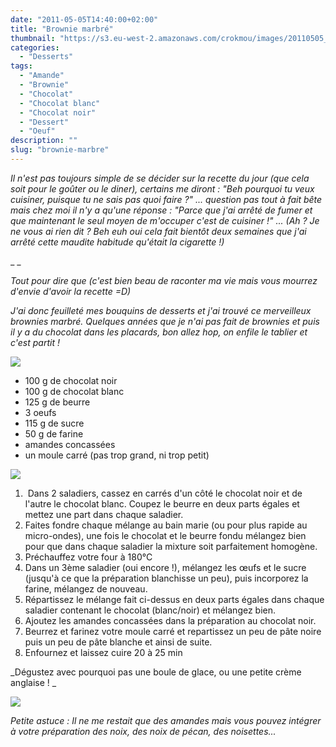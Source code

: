 ```yaml
---
date: "2011-05-05T14:40:00+02:00"
title: "Brownie marbré"
thumbnail: "https://s3.eu-west-2.amazonaws.com/crokmou/images/20110505_brownie_marbre_chocolat_vanille_1.jpg"
categories:
  - "Desserts"
tags:
  - "Amande"
  - "Brownie"
  - "Chocolat"
  - "Chocolat blanc"
  - "Chocolat noir"
  - "Dessert"
  - "Oeuf"
description: ""
slug: "brownie-marbre"
---
```


_Il n'est pas toujours simple de se décider sur la recette du jour (que cela soit pour le goûter ou le diner), certains me diront : "Beh pourquoi tu veux cuisiner, puisque tu ne sais pas quoi faire ?" ... question pas tout à fait bête mais chez moi il n'y a qu'une réponse : "Parce que j'ai arrêté de fumer et que maintenant le seul moyen de m'occuper c'est de cuisiner !" ... (Ah ? Je ne vous ai rien dit ? Beh euh oui cela fait bientôt deux semaines que j'ai arrêté cette maudite habitude qu'était la cigarette !)_

_ _

_Tout pour dire que (c'est bien beau de raconter ma vie mais vous mourrez d'envie d'avoir la recette =D)_

_J'ai donc feuilleté mes bouquins de desserts et j'ai trouvé ce merveilleux brownies marbré. Quelques années que je n'ai pas fait de brownies et puis il y a du chocolat dans les placards, bon allez hop, on enfile le tablier et c'est partit !_

[![](http://3.bp.blogspot.com/-ui2XYIFexSo/TabbfqjXf3I/AAAAAAAAAEg/Bv0dl1RQBuY/s320/6+%25C3%25A0+8+personnes.jpg)](http://3.bp.blogspot.com/-ui2XYIFexSo/TabbfqjXf3I/AAAAAAAAAEg/Bv0dl1RQBuY/s1600/6+%25C3%25A0+8+personnes.jpg)

*   100 g de chocolat noir
*   100 g de chocolat blanc
*   125 g de beurre
*   3 oeufs
*   115 g de sucre
*   50 g de farine
*   amandes concassées 
*   un moule carré (pas trop grand, ni trop petit)

[![](http://4.bp.blogspot.com/-jD2raKy-t_w/Tabb3lV3eGI/AAAAAAAAAEk/G2RYajmhinM/s320/preparation.jpg)](http://4.bp.blogspot.com/-jD2raKy-t_w/Tabb3lV3eGI/AAAAAAAAAEk/G2RYajmhinM/s1600/preparation.jpg)

1.   Dans 2 saladiers, cassez en carrés d'un côté le chocolat noir et de l'autre le chocolat blanc. Coupez le beurre en deux parts égales et mettez une part dans chaque saladier. 
2.  Faites fondre chaque mélange au bain marie (ou pour plus rapide au micro-ondes), une fois le chocolat et le beurre fondu mélangez bien pour que dans chaque saladier la mixture soit parfaitement homogène.
3.  Préchauffez votre four à 180°C
4.  Dans un 3ème saladier (oui encore !), mélangez les œufs et le sucre (jusqu'à ce que la préparation blanchisse un peu), puis incorporez la farine, mélangez de nouveau.
5.  Répartissez le mélange fait ci-dessus en deux parts égales dans chaque saladier contenant le chocolat (blanc/noir) et mélangez bien.
6.  Ajoutez les amandes concassées dans la préparation au chocolat noir.
7.  Beurrez et farinez votre moule carré et repartissez un peu de pâte noire puis un peu de pâte blanche et ainsi de suite.
8.  Enfournez et laissez cuire 20 à 25 min

_Dégustez avec pourquoi pas une boule de glace, ou une petite crème anglaise ! _

[![](http://2.bp.blogspot.com/-voW_oawpmKs/TcKjtOYIxJI/AAAAAAAAAGs/ph5e-B3_jE8/s640/brownies+marbr%25C3%25A9+2.jpg)](http://2.bp.blogspot.com/-voW_oawpmKs/TcKjtOYIxJI/AAAAAAAAAGs/ph5e-B3_jE8/s1600/brownies+marbr%25C3%25A9+2.jpg)

_Petite astuce : Il ne me restait que des amandes mais vous pouvez intégrer à votre préparation des noix, des noix de pécan, des noisettes..._